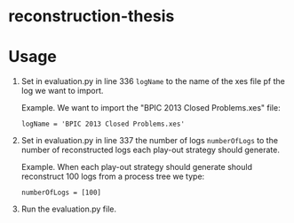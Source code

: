 # reconstruction-thesis

# Usage

1. Set in evaluation.py in line 336 `logName` to the name of the xes file pf the log we want to import.

    Example. We want to import the "BPIC 2013 Closed Problems.xes" file:

    `logName = 'BPIC 2013 Closed Problems.xes'` 

2. Set in evaluation.py in line 337 the number of logs `numberOfLogs` to the number of reconstructed logs each play-out strategy should generate.

    Example. When each play-out strategy should generate should reconstruct 100 logs from a process tree we type:

    `numberOfLogs = [100]` 

3. Run the evaluation.py file.
